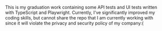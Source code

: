 This is my graduation work containing some API tests and UI tests written with TypeScript and Playwright.
Currently, I've significantly improved my coding skills, but cannot share the repo that I am currently working with since it will violate the privacy and security policy of my company:( 
